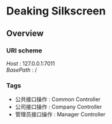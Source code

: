 # Deaking Silkscreen


<a name="overview"></a>
## Overview

### URI scheme
*Host* : 127.0.0.1:7011  
*BasePath* : /


### Tags

* 公共接口操作 : Common Controller
* 公司接口操作 : Company Controller
* 管理员接口操作 : Manager Controller



